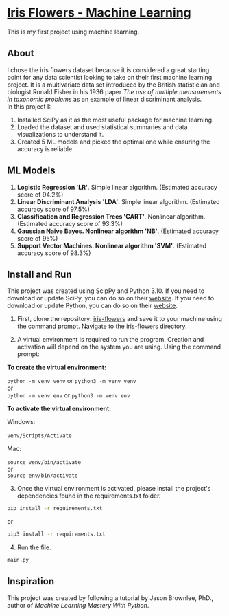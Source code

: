 # [Iris Flowers - Machine Learning](https://github.com/stefanalytical/iris-flowers.git)
 
This is my first project using machine learning.
 
## About
 
I chose the iris flowers dataset because it is considered a great starting point for any data scientist looking to take on their first machine learning project. It is a multivariate data set introduced by the British statistician and biologist Ronald Fisher in his 1936 paper _The use of multiple measurements in taxonomic problems_ as an example of linear discriminant analysis.
<br />
In this project I:

1. Installed SciPy as it as the most useful package for machine learning.
2. Loaded the dataset and used statistical summaries and data visualizations to understand it.
3. Created 5 ML models and picked the optimal one while ensuring the accuracy is reliable.

## ML Models

1. **Logistic Regression 'LR'**. Simple linear algorithm. (Estimated accuracy score of 94.2%)
2. **Linear Discriminant Analysis 'LDA'**. Simple linear algorithm. (Estimated accuracy score of 97.5%)
3. **Classification and Regression Trees 'CART'**. Nonlinear algorithm. (Estimated accuracy score of 93.3%)
4. **Gaussian Naive Bayes. Nonlinear algorithm 'NB'**. (Estimated accuracy score of 95%)
5. **Support Vector Machines. Nonlinear algorithm 'SVM'**. (Estimated accuracy score of 98.3%)

## Install and Run

This project was created using ScipPy and Python 3.10. If you need to download or update SciPy, you can do so on their [website](https://scipy.org/install/). If you need to download or update Python, you can do so on their [website](https://www.python.org/downloads/).

1. First, clone the repository: [iris-flowers](https://github.com/stefanalytical/iris-flowers.git) and save it to your machine using the command prompt. Navigate to the [iris-flowers](https://github.com/stefanalytical/iris-flowers.git) directory.

2. A virtual environment is required to run the program. Creation and activation will depend on the system you are using. Using the command prompt:

**To create the virtual environment:**

`python -m venv venv` or `python3 -m venv venv` <br />
or <br />
`python -m venv env` or `python3 -m venv env`

**To activate the virtual environment:**

Windows: <br />
<br />`venv/Scripts/Activate` <br />

Mac: <br />
<br />`source venv/bin/activate` <br />
or <br />
`source env/bin/activate`

3. Once the virtual environment is activated, please install the project's dependencies found in the requirements.txt folder.

```bash
pip install -r requirements.txt
```
or
```bash
pip3 install -r requirements.txt
```
4. Run the file.
```bash
main.py
```

## Inspiration

This project was created by following a tutorial by Jason Brownlee, PhD., author of _Machine Learning Mastery With Python_.
